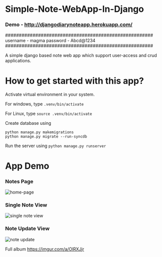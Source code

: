 # Simple-Note-WebApp-In-Django
### Demo - http://djangodiarynoteapp.herokuapp.com/
######################################################
username - magma
password - Abcd@1234
######################################################

A simple django based note web app which support user-access and crud applications.

# How to get started with this app?

Activate virtual environment in your system. 

For windows, type 
`.venv/bin/activate`

For Linux, type 
`source .venv/bin/activate`
  
Create database using
```
python manage.py makemigrations
python manage.py migrate --run-syncdb
```

Run the server using
`python manage.py runserver`

# App Demo

### Notes Page
![home-page](https://i.imgur.com/GngRq08.png)

### Single Note View
![single note view](https://i.imgur.com/kZfdDNa.png)

### Note Update View
![note update](https://i.imgur.com/oixMAA3.png)


Full album https://imgur.com/a/OlRXJjr
